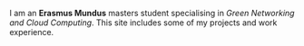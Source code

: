 I am an **Erasmus Mundus** masters student specialising in *Green Networking and Cloud Computing*. This site includes some of my projects and work experience.
